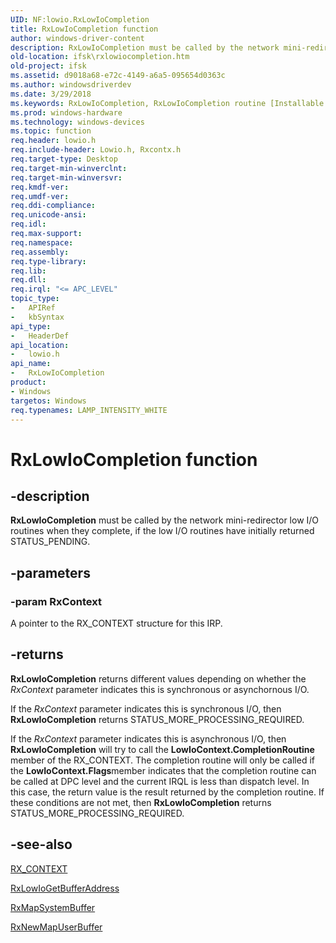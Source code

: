 ```yaml
---
UID: NF:lowio.RxLowIoCompletion
title: RxLowIoCompletion function
author: windows-driver-content
description: RxLowIoCompletion must be called by the network mini-redirector low I/O routines when they complete, if the low I/O routines have initially returned STATUS_PENDING.
old-location: ifsk\rxlowiocompletion.htm
old-project: ifsk
ms.assetid: d9018a68-e72c-4149-a6a5-095654d0363c
ms.author: windowsdriverdev
ms.date: 3/29/2018
ms.keywords: RxLowIoCompletion, RxLowIoCompletion routine [Installable File System Drivers], ifsk.rxlowiocompletion, lowio/RxLowIoCompletion, rxref_9a8f198a-0177-42f5-9039-3f5d6a3fa14d.xml
ms.prod: windows-hardware
ms.technology: windows-devices
ms.topic: function
req.header: lowio.h
req.include-header: Lowio.h, Rxcontx.h
req.target-type: Desktop
req.target-min-winverclnt: 
req.target-min-winversvr: 
req.kmdf-ver: 
req.umdf-ver: 
req.ddi-compliance: 
req.unicode-ansi: 
req.idl: 
req.max-support: 
req.namespace: 
req.assembly: 
req.type-library: 
req.lib: 
req.dll: 
req.irql: "<= APC_LEVEL"
topic_type:
-	APIRef
-	kbSyntax
api_type:
-	HeaderDef
api_location:
-	lowio.h
api_name:
-	RxLowIoCompletion
product:
- Windows
targetos: Windows
req.typenames: LAMP_INTENSITY_WHITE
---
```


# RxLowIoCompletion function


## -description


<b>RxLowIoCompletion</b> must be called by the network mini-redirector low I/O routines when they complete, if the low I/O routines have initially returned STATUS_PENDING.


## -parameters




### -param RxContext

A pointer to the RX_CONTEXT structure for this IRP.


## -returns



<b>RxLowIoCompletion</b>
      returns different values depending on whether the <i>RxContext</i> parameter indicates this is synchronous or asynchornous I/O.

If the <i>RxContext</i> parameter indicates this is synchronous I/O, then <b>RxLowIoCompletion</b> returns STATUS_MORE_PROCESSING_REQUIRED. 

If the <i>RxContext</i> parameter indicates this is asynchronous I/O, then <b>RxLowIoCompletion</b> will try to call the <b>LowIoContext.CompletionRoutine</b> member of the RX_CONTEXT. The completion routine will only be called if the <b>LowIoContext.Flags</b>member indicates that the completion routine can be called at DPC level and the current IRQL is less than dispatch level. In this case, the return value is the result returned by the completion routine. If these conditions are not met, then <b>RxLowIoCompletion</b> returns STATUS_MORE_PROCESSING_REQUIRED. 




## -see-also




<a href="https://msdn.microsoft.com/library/windows/hardware/ff554751">RX_CONTEXT</a>



<a href="https://msdn.microsoft.com/library/windows/hardware/ff554529">RxLowIoGetBufferAddress</a>



<a href="https://msdn.microsoft.com/library/windows/hardware/ff554549">RxMapSystemBuffer</a>



<a href="https://msdn.microsoft.com/library/windows/hardware/ff554591">RxNewMapUserBuffer</a>
 

 

